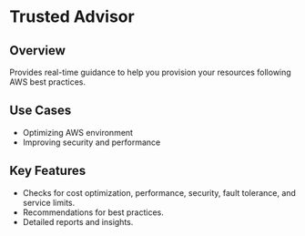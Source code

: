 # Trusted Advisor

## Overview
Provides real-time guidance to help you provision your resources following AWS best practices.

## Use Cases
- Optimizing AWS environment
- Improving security and performance

## Key Features
- Checks for cost optimization, performance, security, fault tolerance, and service limits.
- Recommendations for best practices.
- Detailed reports and insights.
